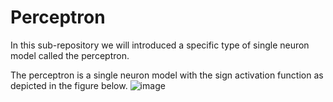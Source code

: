 # Perceptron
In this sub-repository we will introduced a specific type of single neuron model called the perceptron.

The perceptron is a single neuron model with the sign activation function as depicted in the figure below.
![image](https://user-images.githubusercontent.com/113308587/205349888-090ebb7b-a6f8-47cc-8830-242f6915c424.png)
